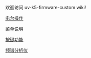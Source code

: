 欢迎访问 uv-k5-firmware-custom wiki!

[电台操作](https://github.com/egzumer/uv-k5-firmware-custom/wiki/Radio-operation)

[菜单说明](https://github.com/egzumer/uv-k5-firmware-custom/wiki/Menu)

[按键功能](https://github.com/egzumer/uv-k5-firmware-custom/wiki/Button-functions)

[频谱分析仪](https://github.com/egzumer/uv-k5-firmware-custom/wiki/Spectrum-analyzer)